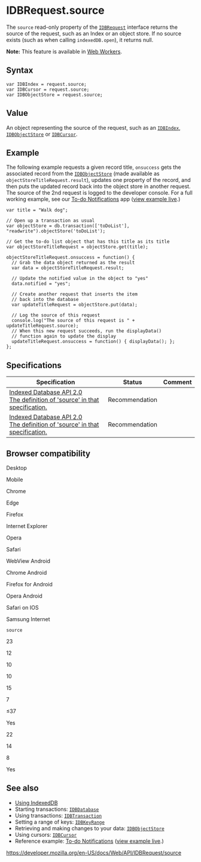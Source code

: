IDBRequest.source
=================

The `source` read-only property of the [`IDBRequest`](../idbrequest) interface returns the source of the request, such as an Index or an object store. If no source exists (such as when calling <span class="page-not-created">`indexedDB.open`</span>), it returns null.

**Note:** This feature is available in [Web Workers](../web_workers_api).

Syntax
------

    var IDBIndex = request.source;
    var IDBCursor = request.source;
    var IDBObjectStore = request.source;

Value
-----

An object representing the source of the request, such as an [`IDBIndex`](../idbindex), [`IDBObjectStore`](../idbobjectstore) or [`IDBCursor`](../idbcursor).

Example
-------

The following example requests a given record title, `onsuccess` gets the associated record from the [`IDBObjectStore`](../idbobjectstore) (made available as `objectStoreTitleRequest.result`), updates one property of the record, and then puts the updated record back into the object store in another request. The source of the 2nd request is logged to the developer console. For a full working example, see our [To-do Notifications](https://github.com/mdn/to-do-notifications/) app ([view example live](https://mdn.github.io/to-do-notifications/).)

    var title = "Walk dog";

    // Open up a transaction as usual
    var objectStore = db.transaction(['toDoList'], "readwrite").objectStore('toDoList');

    // Get the to-do list object that has this title as its title
    var objectStoreTitleRequest = objectStore.get(title);

    objectStoreTitleRequest.onsuccess = function() {
      // Grab the data object returned as the result
      var data = objectStoreTitleRequest.result;

      // Update the notified value in the object to "yes"
      data.notified = "yes";

      // Create another request that inserts the item
      // back into the database
      var updateTitleRequest = objectStore.put(data);

      // Log the source of this request
      console.log("The source of this request is " + updateTitleRequest.source);
      // When this new request succeeds, run the displayData()
      // function again to update the display
      updateTitleRequest.onsuccess = function() { displayData(); };
    };

Specifications
--------------

<table><thead><tr class="header"><th>Specification</th><th>Status</th><th>Comment</th></tr></thead><tbody><tr class="odd"><td><a href="https://www.w3.org/TR/IndexedDB/#dom-idbrequest-source">Indexed Database API 2.0<br />
<span class="small">The definition of 'source' in that specification.</span></a></td><td><span class="spec-rec">Recommendation</span></td><td></td></tr><tr class="even"><td><a href="https://www.w3.org/TR/IndexedDB/#dom-idbrequest-source">Indexed Database API 2.0<br />
<span class="small">The definition of 'source' in that specification.</span></a></td><td><span class="spec-rec">Recommendation</span></td><td></td></tr></tbody></table>

Browser compatibility
---------------------

Desktop

Mobile

Chrome

Edge

Firefox

Internet Explorer

Opera

Safari

WebView Android

Chrome Android

Firefox for Android

Opera Android

Safari on IOS

Samsung Internet

`source`

23

12

10

10

15

7

≤37

Yes

22

14

8

Yes

See also
--------

-   [Using IndexedDB](../indexeddb_api/using_indexeddb)
-   Starting transactions: [`IDBDatabase`](../idbdatabase)
-   Using transactions: [`IDBTransaction`](../idbtransaction)
-   Setting a range of keys: [`IDBKeyRange`](../idbkeyrange)
-   Retrieving and making changes to your data: [`IDBObjectStore`](../idbobjectstore)
-   Using cursors: [`IDBCursor`](../idbcursor)
-   Reference example: [To-do Notifications](https://github.com/mdn/to-do-notifications/tree/gh-pages) ([view example live](https://mdn.github.io/to-do-notifications/).)

<a href="https://developer.mozilla.org/en-US/docs/Web/API/IDBRequest/source" class="_attribution-link">https://developer.mozilla.org/en-US/docs/Web/API/IDBRequest/source</a>
